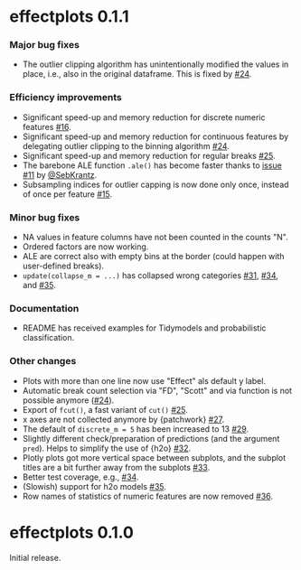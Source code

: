 # effectplots 0.1.1

### Major bug fixes

- The outlier clipping algorithm has unintentionally modified the values in place, i.e., also in the original dataframe. This is fixed by [#24](https://github.com/mayer79/effectplots/pull/24).

### Efficiency improvements

- Significant speed-up and memory reduction for discrete numeric features [#16](https://github.com/mayer79/effectplots/pull/16).
- Significant speed-up and memory reduction for continuous features by delegating outlier clipping to the binning algorithm [#24](https://github.com/mayer79/effectplots/pull/24).
- Significant speed-up and memory reduction for regular breaks [#25](https://github.com/mayer79/effectplots/pull/25).
- The barebone ALE function `.ale()` has become faster thanks to [issue #11](https://github.com/mayer79/effectplots/issues/11) by [@SebKrantz](https://github.com/SebKrantz).
- Subsampling indices for outlier capping is now done only once, instead of once per feature [#15](https://github.com/mayer79/effectplots/pull/15).

### Minor bug fixes

- NA values in feature columns have not been counted in the counts "N".
- Ordered factors are now working.
- ALE are correct also with empty bins at the border (could happen with user-defined breaks).
- `update(collapse_m = ...)` has collapsed wrong categories [#31](https://github.com/mayer79/effectplots/pull/31), [#34](https://github.com/mayer79/effectplots/pull/34), and [#35](https://github.com/mayer79/effectplots/pull/35).

### Documentation

- README has received examples for Tidymodels and probabilistic classification.

### Other changes

- Plots with more than one line now use "Effect" als default y label.
- Automatic break count selection via "FD", "Scott" and via function is not possible anymore ([#24](https://github.com/mayer79/effectplots/pull/24)).
- Export of `fcut()`, a fast variant of `cut()` [#25](https://github.com/mayer79/effectplots/pull/25).
- x axes are not collected anymore by {patchwork} [#27](https://github.com/mayer79/effectplots/pull/27).
- The default of `discrete_m = 5` has been increased to 13 [#29](https://github.com/mayer79/effectplots/pull/29).
- Slightly different check/preparation of predictions (and the argument `pred`). Helps to simplify the use of {h2o} [#32](https://github.com/mayer79/effectplots/pull/32).
- Plotly plots got more vertical space between subplots, and the subplot titles are a bit further away from the subplots [#33](https://github.com/mayer79/effectplots/pull/33).
- Better test coverage, e.g., [#34](https://github.com/mayer79/effectplots/pull/34).
- (Slowish) support for h2o models [#35](https://github.com/mayer79/effectplots/pull/35).
- Row names of statistics of numeric features are now removed [#36](https://github.com/mayer79/effectplots/pull/36).

# effectplots 0.1.0

Initial release.
